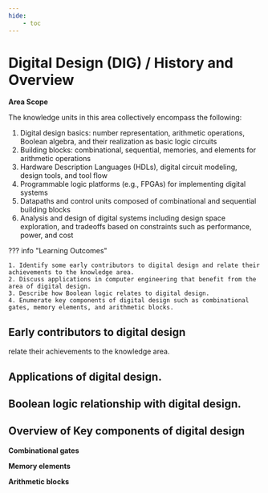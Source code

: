 ```yaml
---
hide:
    - toc
---
```

# Digital Design (DIG) / History and Overview

**Area Scope**

The knowledge units in this area collectively encompass the following:

1. Digital design basics: number representation, arithmetic operations, Boolean algebra, and their realization as basic logic circuits
2. Building blocks: combinational, sequential, memories, and elements for arithmetic operations
3. Hardware Description Languages (HDLs), digital circuit modeling, design tools, and tool flow
4. Programmable logic platforms (e.g., FPGAs) for implementing digital systems
5. Datapaths and control units composed of combinational and sequential building blocks
6. Analysis and design of digital systems including design space exploration, and tradeoffs based on constraints such as performance, power, and cost

??? info "Learning Outcomes"

    1. Identify some early contributors to digital design and relate their achievements to the knowledge area.
    2. Discuss applications in computer engineering that benefit from the area of digital design.
    3. Describe how Boolean logic relates to digital design.
    4. Enumerate key components of digital design such as combinational gates, memory elements, and arithmetic blocks.

## Early contributors to digital design

relate their achievements to the knowledge area.

## Applications of digital design.

## Boolean logic relationship with digital design.

## Overview of Key components of digital design 

**Combinational gates**

**Memory elements**

**Arithmetic blocks**